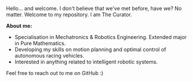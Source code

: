 Hello... and welcome. I don't believe that we've met before, have we? No matter. Welcome to my repository. I am The Curator.

**About me:**
- Specialisation in Mechatronics & Robotics Engineering. Extended major in Pure Mathematics.
- Developing my skills on motion planning and optimal control of autonomous racing vehicles.
- Interested in anything related to intelligent robotic systems.

Feel free to reach out to me on GitHub :)

<!---
McDonaldsHappyMeal/McDonaldsHappyMeal is a ✨ special ✨ repository because its `README.md` (this file) appears on your GitHub profile.
You can click the Preview link to take a look at your changes.
--->
